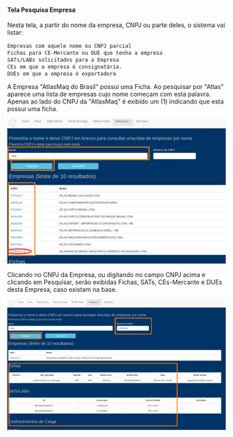 #### Tela Pesquisa Empresa

Nesta tela, a partir do nome da empresa, CNPJ ou parte deles, o sistema vai listar:

    Empresas com aquele nome ou CNPJ parcial
    Fichas para CE-Mercante ou DUE que tenha a empresa
    SATs/LABs solicitados para a Empresa
    CEs em que a empresa é consignatária.
    DUEs em que a empresa é exportadora

A Empresa "AtlasMaq do Brasil" possui uma Ficha. Ao pesquisar por "Atlas" aparece uma lista de empresas cujo 
nome começam com esta palavra. Apenas ao lado do CNPJ da "AtlasMaq" é exibido um (1) indicando que esta possui uma ficha.

![Consulta Empresa](../images/pesquisaempresa03.png)

Clicando no CNPJ da Empresa, ou digitando no campo CNPJ acima e clicando em Pesquisar, serão exibidas Fichas, SATs,
CEs-Mercante e DUEs desta Empresa, caso existam na base.

![Consulta Empresa](../images/pesquisaempresa03b.png)
